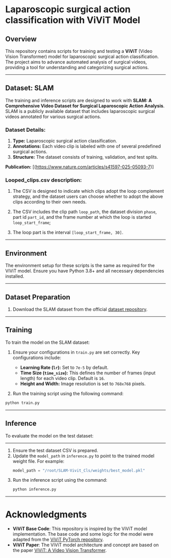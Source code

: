 

# Laparoscopic surgical action classification with ViViT Model

## Overview
This repository contains scripts for training and testing a **ViViT** (Video Vision Transformer) model for laparoscopic surgical action classification. The project aims to advance automated analysis of surgical videos, providing a tool for understanding and categorizing surgical actions.

---

## Dataset: **SLAM** 
The training and inference scripts are designed to work with **SLAM: A Comprehensive Video Dataset for Surgical Laparoscopic Action Analysis**. SLAM is a publicly available dataset that includes laparoscopic surgical videos annotated for various surgical actions.

### Dataset Details:
1. **Type:** Laparoscopic surgical action classification.
2. **Annotations:** Each video clip is labeled with one of several predefined surgical actions.
3. **Structure:** The dataset consists of training, validation, and test splits.

**Publication:** [(https://www.nature.com/articles/s41597-025-05093-7)]  

### Looped_clips.csv description: 

1. The CSV is designed to indicate which clips adopt the loop complement strategy, and the dataset users can choose whether to adopt the above clips according to their own needs. 

2. The CSV includes the clip path `loop_path`, the dataset division `phase`, part id `part_id`, and the frame number at which the loop is started `loop_start_frame`;

3. The loop part is the interval `[loop_start_frame, 30]`.
---

## Environment
The environment setup for these scripts is the same as required for the ViViT model. Ensure you have Python 3.8+ and all necessary dependencies installed.

---

## Dataset Preparation
1. Download the SLAM dataset from the official [dataset repository](https://doi.org/10.6084/m9.figshare.28104782.v3).

---

## Training
To train the model on the SLAM dataset:

1. Ensure your configurations in `train.py` are set correctly. Key configurations include:
   - **Learning Rate (`lr`):** Set to `7e-5` by default.
   - **Time Size (`time_size`):** This defines the number of frames (input length) for each video clip. Default is `16`.
   - **Height and Width:** Image resolution is set to `768x768` pixels.

2. Run the training script using the following command:
```python
python train.py
```

---

## Inference
To evaluate the model on the test dataset:

---

1. Ensure the test dataset CSV is prepared.
2. Update the `model_path` in `inference.py` to point to the trained model weight file. For example:
   ```python
   model_path = "/root/SLAM-Vivit_Cls/weights/best_model.pkl"
2. Run the inference script using the command:
   ```python
   python inference.py
   ```
 
---
  
# Acknowledgments
- **ViViT Base Code**: This repository is inspired by the ViViT model implementation. The base code and some logic for the model were adapted from the [ViViT PyTorch repository](https://github.com/rishikksh20/ViViT-pytorch/tree/master).
- **ViViT Paper**: The ViViT model architecture and concept are based on the paper [ViViT: A Video Vision Transformer](https://arxiv.org/abs/2103.15691).
